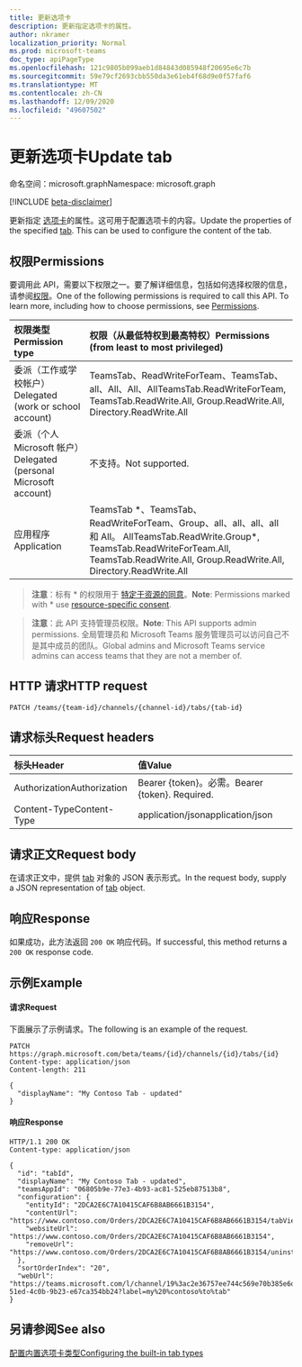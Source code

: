 ```yaml
---
title: 更新选项卡
description: 更新指定选项卡的属性。
author: nkramer
localization_priority: Normal
ms.prod: microsoft-teams
doc_type: apiPageType
ms.openlocfilehash: 121c9805b099aeb1d84843d085948f20695e6c7b
ms.sourcegitcommit: 59e79cf2693cbb550da3e61eb4f68d9e0f57faf6
ms.translationtype: MT
ms.contentlocale: zh-CN
ms.lasthandoff: 12/09/2020
ms.locfileid: "49607502"
---
```

# <a name="update-tab"></a><span data-ttu-id="a5550-103">更新选项卡</span><span class="sxs-lookup"><span data-stu-id="a5550-103">Update tab</span></span>

<span data-ttu-id="a5550-104">命名空间：microsoft.graph</span><span class="sxs-lookup"><span data-stu-id="a5550-104">Namespace: microsoft.graph</span></span>

[!INCLUDE [beta-disclaimer](../../includes/beta-disclaimer.md)]

<span data-ttu-id="a5550-105">更新指定 [选项卡](../resources/teamstab.md)的属性。这可用于配置选项卡的内容。</span><span class="sxs-lookup"><span data-stu-id="a5550-105">Update the properties of the specified [tab](../resources/teamstab.md). This can be used to configure the content of the tab.</span></span>

## <a name="permissions"></a><span data-ttu-id="a5550-106">权限</span><span class="sxs-lookup"><span data-stu-id="a5550-106">Permissions</span></span>
<span data-ttu-id="a5550-p101">要调用此 API，需要以下权限之一。要了解详细信息，包括如何选择权限的信息，请参阅[权限](/graph/permissions-reference)。</span><span class="sxs-lookup"><span data-stu-id="a5550-p101">One of the following permissions is required to call this API. To learn more, including how to choose permissions, see [Permissions](/graph/permissions-reference).</span></span>


|<span data-ttu-id="a5550-109">权限类型</span><span class="sxs-lookup"><span data-stu-id="a5550-109">Permission type</span></span>      | <span data-ttu-id="a5550-110">权限（从最低特权到最高特权）</span><span class="sxs-lookup"><span data-stu-id="a5550-110">Permissions (from least to most privileged)</span></span>              |
|:--------------------|:---------------------------------------------------------|
|<span data-ttu-id="a5550-111">委派（工作或学校帐户）</span><span class="sxs-lookup"><span data-stu-id="a5550-111">Delegated (work or school account)</span></span> |  <span data-ttu-id="a5550-112">TeamsTab、ReadWriteForTeam、TeamsTab、all、All、All、All</span><span class="sxs-lookup"><span data-stu-id="a5550-112">TeamsTab.ReadWriteForTeam, TeamsTab.ReadWrite.All, Group.ReadWrite.All, Directory.ReadWrite.All</span></span> |
|<span data-ttu-id="a5550-113">委派（个人 Microsoft 帐户）</span><span class="sxs-lookup"><span data-stu-id="a5550-113">Delegated (personal Microsoft account)</span></span> | <span data-ttu-id="a5550-114">不支持。</span><span class="sxs-lookup"><span data-stu-id="a5550-114">Not supported.</span></span>    |
|<span data-ttu-id="a5550-115">应用程序</span><span class="sxs-lookup"><span data-stu-id="a5550-115">Application</span></span> | <span data-ttu-id="a5550-116">TeamsTab \*、TeamsTab、ReadWriteForTeam、Group、all、all、all、all 和 All。 All</span><span class="sxs-lookup"><span data-stu-id="a5550-116">TeamsTab.ReadWrite.Group\*, TeamsTab.ReadWriteForTeam.All, TeamsTab.ReadWrite.All, Group.ReadWrite.All, Directory.ReadWrite.All</span></span> |

> <span data-ttu-id="a5550-117">**注意**：标有 \* 的权限用于 [特定于资源的同意]( https://aka.ms/teams-rsc)。</span><span class="sxs-lookup"><span data-stu-id="a5550-117">**Note**: Permissions marked with \* use [resource-specific consent]( https://aka.ms/teams-rsc).</span></span>

> <span data-ttu-id="a5550-118">**注意**：此 API 支持管理员权限。</span><span class="sxs-lookup"><span data-stu-id="a5550-118">**Note**: This API supports admin permissions.</span></span> <span data-ttu-id="a5550-119">全局管理员和 Microsoft Teams 服务管理员可以访问自己不是其中成员的团队。</span><span class="sxs-lookup"><span data-stu-id="a5550-119">Global admins and Microsoft Teams service admins can access teams that they are not a member of.</span></span>

## <a name="http-request"></a><span data-ttu-id="a5550-120">HTTP 请求</span><span class="sxs-lookup"><span data-stu-id="a5550-120">HTTP request</span></span>
```http
PATCH /teams/{team-id}/channels/{channel-id}/tabs/{tab-id}
```

## <a name="request-headers"></a><span data-ttu-id="a5550-121">请求标头</span><span class="sxs-lookup"><span data-stu-id="a5550-121">Request headers</span></span>
| <span data-ttu-id="a5550-122">标头</span><span class="sxs-lookup"><span data-stu-id="a5550-122">Header</span></span>       | <span data-ttu-id="a5550-123">值</span><span class="sxs-lookup"><span data-stu-id="a5550-123">Value</span></span> |
|:---------------|:--------|
| <span data-ttu-id="a5550-124">Authorization</span><span class="sxs-lookup"><span data-stu-id="a5550-124">Authorization</span></span>  | <span data-ttu-id="a5550-p103">Bearer {token}。必需。</span><span class="sxs-lookup"><span data-stu-id="a5550-p103">Bearer {token}. Required.</span></span>  |
| <span data-ttu-id="a5550-127">Content-Type</span><span class="sxs-lookup"><span data-stu-id="a5550-127">Content-Type</span></span>  | <span data-ttu-id="a5550-128">application/json</span><span class="sxs-lookup"><span data-stu-id="a5550-128">application/json</span></span>  |

## <a name="request-body"></a><span data-ttu-id="a5550-129">请求正文</span><span class="sxs-lookup"><span data-stu-id="a5550-129">Request body</span></span>
<span data-ttu-id="a5550-130">在请求正文中，提供 [tab](../resources/teamstab.md) 对象的 JSON 表示形式。</span><span class="sxs-lookup"><span data-stu-id="a5550-130">In the request body, supply a JSON representation of [tab](../resources/teamstab.md) object.</span></span>

## <a name="response"></a><span data-ttu-id="a5550-131">响应</span><span class="sxs-lookup"><span data-stu-id="a5550-131">Response</span></span>

<span data-ttu-id="a5550-132">如果成功，此方法返回 `200 OK` 响应代码。</span><span class="sxs-lookup"><span data-stu-id="a5550-132">If successful, this method returns a `200 OK` response code.</span></span>

## <a name="example"></a><span data-ttu-id="a5550-133">示例</span><span class="sxs-lookup"><span data-stu-id="a5550-133">Example</span></span>
#### <a name="request"></a><span data-ttu-id="a5550-134">请求</span><span class="sxs-lookup"><span data-stu-id="a5550-134">Request</span></span>
<span data-ttu-id="a5550-135">下面展示了示例请求。</span><span class="sxs-lookup"><span data-stu-id="a5550-135">The following is an example of the request.</span></span>
```http
PATCH https://graph.microsoft.com/beta/teams/{id}/channels/{id}/tabs/{id}
Content-type: application/json
Content-length: 211

{
  "displayName": "My Contoso Tab - updated"
}
```
#### <a name="response"></a><span data-ttu-id="a5550-136">响应</span><span class="sxs-lookup"><span data-stu-id="a5550-136">Response</span></span>
```http
HTTP/1.1 200 OK
Content-type: application/json

{
  "id": "tabId",
  "displayName": "My Contoso Tab - updated",
  "teamsAppId": "06805b9e-77e3-4b93-ac81-525eb87513b8",
  "configuration": {
    "entityId": "2DCA2E6C7A10415CAF6B8AB6661B3154",
    "contentUrl": "https://www.contoso.com/Orders/2DCA2E6C7A10415CAF6B8AB6661B3154/tabView",
    "websiteUrl": "https://www.contoso.com/Orders/2DCA2E6C7A10415CAF6B8AB6661B3154",
    "removeUrl": "https://www.contoso.com/Orders/2DCA2E6C7A10415CAF6B8AB6661B3154/uninstallTab"
  },
  "sortOrderIndex": "20",
  "webUrl": "https://teams.microsoft.com/l/channel/19%3ac2e36757ee744c569e70b385e6dd79b6%40thread.skype/tab%3a%3afd736d46-51ed-4c0b-9b23-e67ca354bb24?label=my%20%contoso%to%tab"
}
```

## <a name="see-also"></a><span data-ttu-id="a5550-137">另请参阅</span><span class="sxs-lookup"><span data-stu-id="a5550-137">See also</span></span>

[<span data-ttu-id="a5550-138">配置内置选项卡类型</span><span class="sxs-lookup"><span data-stu-id="a5550-138">Configuring the built-in tab types</span></span>](/graph/teams-configuring-builtin-tabs)

<!-- uuid: 8fcb5dbc-d5aa-4681-8e31-b001d5168d79
2015-10-25 14:57:30 UTC -->
<!--
{
  "type": "#page.annotation",
  "description": "Update tab in channel",
  "keywords": "",
  "section": "documentation",
  "tocPath": "",
  "suppressions": []
}
-->


